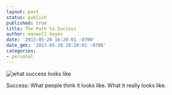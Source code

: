 ```yaml
---
layout: post
status: publish
published: true
title: The Path to Success
author: maxwell keyes
date: '2013-05-20 16:20:01 -0700'
date_gmt: '2013-05-20 20:20:01 -0700'
categories:
- personal
---
```


![what success looks like](/assets/images/posts/what-success-looks-like.jpg "what success really looks like")

Success: What people think it looks like. What it really looks like.
